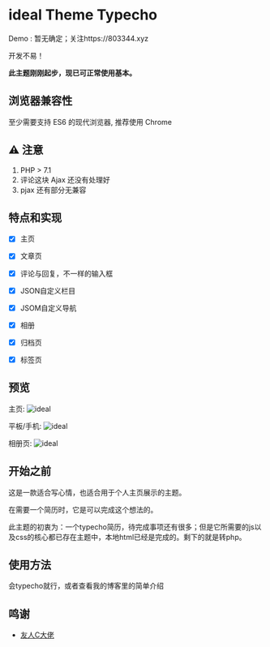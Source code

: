 # ideal Theme Typecho



Demo : 暂无确定；关注https://803344.xyz

开发不易！

**此主题刚刚起步，现已可正常使用基本。**

## 浏览器兼容性

至少需要支持 ES6 的现代浏览器, 推荐使用 Chrome

## ⚠️ 注意

1. PHP > 7.1
1. 评论这块 Ajax 还没有处理好
1. pjax 还有部分无兼容

## 特点和实现


- [x] 主页
- [x] 文章页
- [x] 评论与回复，不一样的输入框
- [x] JSON自定义栏目
- [x] JSOM自定义导航
- [x] 相册
- [x] 归档页
- [x] 标签页


## 预览

主页:
![ideal](https://cdn.jsdelivr.net/gh/guugg/typecho/2019-12-06/ideal.png)


平板/手机:
![ideal](https://cdn.jsdelivr.net/gh/guugg/typecho/2019-12-06/sj.png)

相册页:
![ideal](https://cdn.jsdelivr.net/gh/guugg/typecho/2019-12-06/sjxc.png)


## 开始之前

这是一款适合写心情，也适合用于个人主页展示的主题。

在需要一个简历时，它是可以完成这个想法的。

此主题的初衷为：一个typecho简历，待完成事项还有很多；但是它所需要的js以及css的核心都已存在主题中，本地html已经是完成的。剩下的就是转php。



## 使用方法

会typecho就行，或者查看我的博客里的简单介绍

## 鸣谢

- [友人C大佬](https://www.ihewro.com/)

